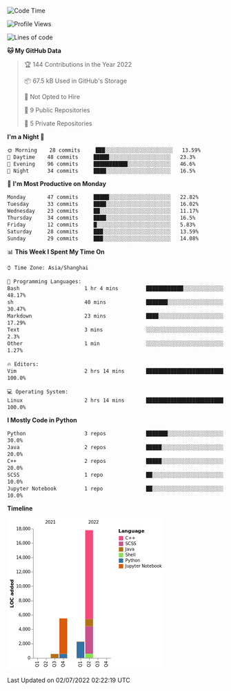 <!--START_SECTION:waka-->
![Code Time](http://img.shields.io/badge/Code%20Time-0%20secs-blue)

![Profile Views](http://img.shields.io/badge/Profile%20Views-7-blue)

![Lines of code](https://img.shields.io/badge/From%20Hello%20World%20I%27ve%20Written-26%20Thousand%20lines%20of%20code-blue)

**🐱 My GitHub Data** 

> 🏆 144 Contributions in the Year 2022
 > 
> 📦 67.5 kB Used in GitHub's Storage 
 > 
> 🚫 Not Opted to Hire
 > 
> 📜 9 Public Repositories 
 > 
> 🔑 5 Private Repositories  
 > 
**I'm a Night 🦉** 

```text
🌞 Morning    28 commits     ███░░░░░░░░░░░░░░░░░░░░░░   13.59% 
🌆 Daytime    48 commits     █████░░░░░░░░░░░░░░░░░░░░   23.3% 
🌃 Evening    96 commits     ███████████░░░░░░░░░░░░░░   46.6% 
🌙 Night      34 commits     ████░░░░░░░░░░░░░░░░░░░░░   16.5%

```
📅 **I'm Most Productive on Monday** 

```text
Monday       47 commits     █████░░░░░░░░░░░░░░░░░░░░   22.82% 
Tuesday      33 commits     ████░░░░░░░░░░░░░░░░░░░░░   16.02% 
Wednesday    23 commits     ██░░░░░░░░░░░░░░░░░░░░░░░   11.17% 
Thursday     34 commits     ████░░░░░░░░░░░░░░░░░░░░░   16.5% 
Friday       12 commits     █░░░░░░░░░░░░░░░░░░░░░░░░   5.83% 
Saturday     28 commits     ███░░░░░░░░░░░░░░░░░░░░░░   13.59% 
Sunday       29 commits     ███░░░░░░░░░░░░░░░░░░░░░░   14.08%

```


📊 **This Week I Spent My Time On** 

```text
⌚︎ Time Zone: Asia/Shanghai

💬 Programming Languages: 
Bash                     1 hr 4 mins         ████████████░░░░░░░░░░░░░   48.17% 
sh                       40 mins             ███████░░░░░░░░░░░░░░░░░░   30.47% 
Markdown                 23 mins             ████░░░░░░░░░░░░░░░░░░░░░   17.29% 
Text                     3 mins              ░░░░░░░░░░░░░░░░░░░░░░░░░   2.3% 
Other                    1 min               ░░░░░░░░░░░░░░░░░░░░░░░░░   1.27%

🔥 Editors: 
Vim                      2 hrs 14 mins       █████████████████████████   100.0%

💻 Operating System: 
Linux                    2 hrs 14 mins       █████████████████████████   100.0%

```

**I Mostly Code in Python** 

```text
Python                   3 repos             ███████░░░░░░░░░░░░░░░░░░   30.0% 
Java                     2 repos             █████░░░░░░░░░░░░░░░░░░░░   20.0% 
C++                      2 repos             █████░░░░░░░░░░░░░░░░░░░░   20.0% 
SCSS                     1 repo              ██░░░░░░░░░░░░░░░░░░░░░░░   10.0% 
Jupyter Notebook         1 repo              ██░░░░░░░░░░░░░░░░░░░░░░░   10.0%

```


**Timeline**

![Chart not found](https://raw.githubusercontent.com/kopp4/kopp4/main/charts/bar_graph.png) 


 Last Updated on 02/07/2022 02:22:19 UTC
<!--END_SECTION:waka-->
